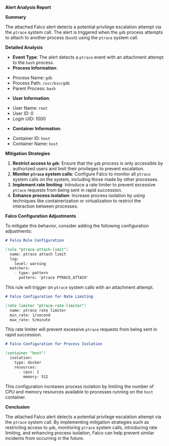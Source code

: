 **Alert Analysis Report**

**Summary**

The attached Falco alert detects a potential privilege escalation attempt via the `ptrace` system call. The alert is triggered when the `gdb` process attempts to attach to another process (`bash`) using the `ptrace` system call.

**Detailed Analysis**

* **Event Type**: The alert detects a `ptrace` event with an attachment attempt to the `bash` process.
* **Process Information**:
 + Process Name: `gdb`
 + Process Path: `/usr/bin/gdb`
 + Parent Process: `bash`
* **User Information**:
 + User Name: `root`
 + User ID: 0
 + Login UID: 1000
* **Container Information**:
 + Container ID: `host`
 + Container Name: `host`

**Mitigation Strategies**

1. **Restrict access to `gdb`**: Ensure that the `gdb` process is only accessible by authorized users and limit their privileges to prevent escalation.
2. **Monitor `ptrace` system calls**: Configure Falco to monitor all `ptrace` system calls on the system, including those made by other processes.
3. **Implement rate limiting**: Introduce a rate limiter to prevent excessive `ptrace` requests from being sent in rapid succession.
4. **Enhance process isolation**: Increase process isolation by using techniques like containerization or virtualization to restrict the interaction between processes.

**Falco Configuration Adjustments**

To mitigate this behavior, consider adding the following configuration adjustments:

```markdown
# Falco Rule Configuration

[rule "ptrace-attach-limit"]
  name: ptrace attach limit
  log:
    level: warning
  matchers:
    - type: pattern
      pattern: 'ptrace PTRACE_ATTACH'
```

This rule will trigger on `ptrace` system calls with an attachment attempt.

```markdown
# Falco Configuration for Rate Limiting

[rate limiter "ptrace-rate-limiter"]
  name: ptrace rate limiter
  min_rate: 1/second
  max_rate: 5/minute
```

This rate limiter will prevent excessive `ptrace` requests from being sent in rapid succession.

```markdown
# Falco Configuration for Process Isolation

[container "host"]
  isolation:
    type: docker
    resources:
      - cpus: 1
        memory: 512
```

This configuration increases process isolation by limiting the number of CPU and memory resources available to processes running on the `host` container.

**Conclusion**

The attached Falco alert detects a potential privilege escalation attempt via the `ptrace` system call. By implementing mitigation strategies such as restricting access to `gdb`, monitoring `ptrace` system calls, introducing rate limiting, and enhancing process isolation, Falco can help prevent similar incidents from occurring in the future.